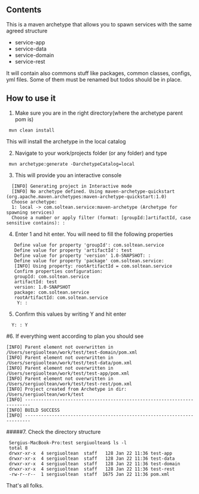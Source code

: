## Contents

This is a maven archetype that allows you to spawn services with the same agreed structure
 - service-app
 - service-data
 - service-domain
 - service-rest

It will contain also commons stuff like packages, common classes, configs, yml files. Some of them must be renamed but todos should be in place.

## How to use it

1. Make sure you are in the right directory(where the archetype parent pom is)
```
 mvn clean install
```
 This will install the archetype in the local catalog
 
2. Navigate to your work/projects folder (or any folder) and type
```
 mvn archetype:generate -DarchetypeCatalog=local
```
3. This will provide you an interactive console

```
  [INFO] Generating project in Interactive mode
  [INFO] No archetype defined. Using maven-archetype-quickstart (org.apache.maven.archetypes:maven-archetype-quickstart:1.0)
  Choose archetype:
  1: local -> com.soltean.service:maven-archetype (Archetype for spawning services)
  Choose a number or apply filter (format: [groupId:]artifactId, case sensitive contains): :
```
4. Enter 1 and hit enter. You will need to fill the following properties
 
```
   Define value for property 'groupId': com.soltean.service 
   Define value for property 'artifactId': test
   Define value for property 'version' 1.0-SNAPSHOT: :
   Define value for property 'package' com.soltean.service: 
   [INFO] Using property: rootArtifactId = com.soltean.service
   Confirm properties configuration:
   groupId: com.soltean.service
   artifactId: test
   version: 1.0-SNAPSHOT
   package: com.soltean.service
   rootArtifactId: com.soltean.service
    Y: :
```
5. Confirm this values by writing Y and hit enter
```
  Y: : Y
```
   
#6. If everything went according to plan you should see
 
```
[INFO] Parent element not overwritten in /Users/sergiuoltean/work/test/test-domain/pom.xml
[INFO] Parent element not overwritten in /Users/sergiuoltean/work/test/test-data/pom.xml
[INFO] Parent element not overwritten in /Users/sergiuoltean/work/test/test-app/pom.xml
[INFO] Parent element not overwritten in /Users/sergiuoltean/work/test/test-rest/pom.xml
[INFO] Project created from Archetype in dir: /Users/sergiuoltean/work/test
[INFO] ------------------------------------------------------------------------
[INFO] BUILD SUCCESS
[INFO] ------------------------------------------------------------------------

```
 
#####7. Check the directory structure
```
 Sergius-MacBook-Pro:test sergiuoltean$ ls -l
 total 8
 drwxr-xr-x  4 sergiuoltean  staff   128 Jan 22 11:36 test-app
 drwxr-xr-x  4 sergiuoltean  staff   128 Jan 22 11:36 test-data
 drwxr-xr-x  4 sergiuoltean  staff   128 Jan 22 11:36 test-domain
 drwxr-xr-x  4 sergiuoltean  staff   128 Jan 22 11:36 test-rest
 -rw-r--r--  1 sergiuoltean  staff  1675 Jan 22 11:36 pom.xml
```
 
 That's all folks.
